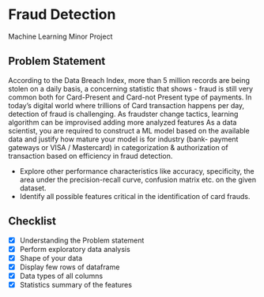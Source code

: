 # Fraud Detection
Machine Learning Minor Project
## Problem Statement
According to the Data Breach Index, more than 5 million records are being stolen on a daily
basis, a concerning statistic that shows - fraud is still very common both for Card-Present and
Card-not Present type of payments.
In today’s digital world where trillions of Card transaction happens per day, detection of fraud
is challenging. As fraudster change tactics, learning algorithm can be improvised adding more
analyzed features
As a data scientist, you are required to construct a ML model based on the available data and
justify how mature your model is for industry (bank- payment gateways or VISA / Mastercard)
in categorization & authorization of transaction based on efficiency in fraud detection.
- Explore other performance characteristics like accuracy, specificity, the area under the
precision-recall curve, confusion matrix etc. on the given dataset.
- Identify all possible features critical in the identification of card frauds.

## Checklist
- [X] Understanding the Problem statement
- [X] Perform exploratory data analysis
- [X] Shape of your data
- [X] Display few rows of dataframe
- [X] Data types of all columns
- [X] Statistics summary of the features
